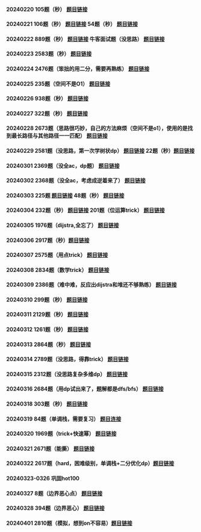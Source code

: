 #### 20240220 105题（秒） [题目链接](https://leetcode.cn/problems/construct-binary-tree-from-preorder-and-inorder-traversal/)
#### 20240221 106题（秒） [题目链接](https://leetcode.cn/problems/construct-binary-tree-from-inorder-and-postorder-traversal/description/) 54题（秒） [题目链接](https://leetcode.cn/problems/spiral-matrix/description/?envType=study-plan-v2&envId=top-100-liked)
#### 20240222 889题（秒） [题目链接](https://leetcode.cn/problems/construct-binary-tree-from-preorder-and-postorder-traversal/description/)  牛客面试题（没思路） [题目链接](https://blog.csdn.net/qq_41398418/article/details/121326229?app_version=6.2.8&code=app_1562916241&csdn_share_tail=%7B%22type%22%3A%22blog%22%2C%22rType%22%3A%22article%22%2C%22rId%22%3A%22121326229%22%2C%22source%22%3A%22Chooper1%22%7D&uLinkId=usr1mkqgl919blen&utm_source=app)
#### 20240223 2583题（秒） [题目链接](https://leetcode.cn/problems/kth-largest-sum-in-a-binary-tree/description/)
#### 20240224 2476题（笨拙的用二分，需要再熟练） [题目链接](https://leetcode.cn/problems/closest-nodes-queries-in-a-binary-search-tree/description/)
#### 20240225 235题（空间不是O1） [题目链接](https://leetcode.cn/problems/lowest-common-ancestor-of-a-binary-search-tree/description/)
#### 20240226 938题（秒） [题目链接](https://leetcode.cn/problems/range-sum-of-bst/description/)
#### 20240227 322题（秒） [题目链接](https://leetcode.cn/problems/coin-change/description/?envType=study-plan-v2&envId=top-100-liked)
#### 20240228 2673题（思路很巧妙，自己的方法麻烦（空间不是o1），使用的是找到最长路径与其他路径一一匹配） [题目链接](https://leetcode.cn/problems/make-costs-of-paths-equal-in-a-binary-tree/)
#### 20240229 2581题（没思路，第一次学树状dp） [题目链接](https://leetcode.cn/problems/count-number-of-possible-root-nodes/description/) 22题（秒）[题目链接](https://leetcode.cn/problems/generate-parentheses/description/?envType=study-plan-v2&envId=top-100-liked)
#### 20240301 2369题（没全ac，dp题） [题目链接](https://leetcode.cn/problems/check-if-there-is-a-valid-partition-for-the-array/description/)
#### 20240302 2368题（没全ac，考虑成逆着来了） [题目链接](https://leetcode.cn/problems/reachable-nodes-with-restrictions/description/)
#### 20240303 225题  [题目链接](https://leetcode.cn/problems/implement-stack-using-queues/description/) 48题（秒） [题目链接](https://leetcode.cn/problems/rotate-image/description/?envType=study-plan-v2&envId=top-100-liked)
#### 20240304 232题（秒）  [题目链接](https://leetcode.cn/problems/implement-queue-using-stacks/description/)  201题（位运算trick） [题目链接](https://leetcode.cn/problems/bitwise-and-of-numbers-range/description/?envType=study-plan-v2&envId=top-interview-150)
#### 20240305 1976题（dijstra,全忘了）  [题目链接](https://leetcode.cn/problems/number-of-ways-to-arrive-at-destination/description/)
#### 20240306 2917题（秒）[题目链接](https://leetcode.cn/problems/find-the-k-or-of-an-array/description/)
#### 20240307 2575题（用点trick） [题目链接](https://leetcode.cn/problems/find-the-divisibility-array-of-a-string/description/)
#### 20240308 2834题（数学trick） [题目链接](https://leetcode.cn/problems/find-the-minimum-possible-sum-of-a-beautiful-array/description/)
#### 20240309 2386题（难中难，反应出dijstra和堆还不够熟练） [题目链接](https://leetcode.cn/problems/find-the-k-sum-of-an-array/description/)
#### 20240310 299题（秒） [题目链接](https://leetcode.cn/problems/bulls-and-cows/description/)
#### 20240311 2129题（秒） [题目链接](https://leetcode.cn/problems/capitalize-the-title/description/)
#### 20240312 1261题（秒） [题目链接](https://leetcode.cn/problems/find-elements-in-a-contaminated-binary-tree/description/)
#### 20240313 2864题（秒） [题目链接](https://leetcode.cn/problems/maximum-odd-binary-number/description/)
#### 20240314 2789题（没思路，得靠trick） [题目链接](https://leetcode.cn/problems/largest-element-in-an-array-after-merge-operations/description/)
#### 20240315 2312题（没思路复杂多维dp） [题目链接](https://leetcode.cn/problems/selling-pieces-of-wood/description/)
#### 20240316 2684题（用dp试出来了，题解都是dfs/bfs） [题目链接](https://leetcode.cn/problems/maximum-number-of-moves-in-a-grid/description/)
#### 20240318 303题（秒） [题目链接](https://leetcode.cn/problems/range-sum-query-immutable/description/)
#### 20240319 84题（单调栈，需要复习） [题目连接](https://leetcode.cn/problems/largest-rectangle-in-histogram/description/)
#### 20240320 1969题（trick+快速幂） [题目链接](https://leetcode.cn/problems/minimum-non-zero-product-of-the-array-elements/)
#### 20240321 2671题（能撕） [题目链接](https://leetcode.cn/problems/frequency-tracker/description/)
#### 20240322 2617题（hard，困难级别，单调栈+二分优化dp）[题目链接](https://leetcode.cn/problems/minimum-number-of-visited-cells-in-a-grid/description/)
#### 20240323-0326 巩固hot100
#### 20240327 8题（边界恶心点） [题目链接](https://leetcode.cn/problems/string-to-integer-atoi/description/)
#### 20240328 394题（边界恶心） [题目链接](https://leetcode.cn/problems/decode-string/description/)
#### 20240401 2810题（模拟，想到on不容易）[题目链接](https://leetcode.cn/problems/faulty-keyboard/description/)




